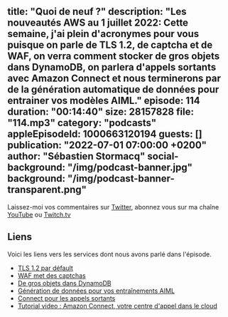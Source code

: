 title: "Quoi de neuf ?"
description: "Les nouveautés AWS au 1 juillet 2022: Cette semaine, j'ai plein d'acronymes pour vous puisque on parle de TLS 1.2, de captcha et de WAF, on verra comment stocker de gros objets dans DynamoDB, on parlera d'appels sortants avec Amazon Connect et nous terminerons par de la génération automatique de données pour entrainer vos modèles AIML."
episode: 114
duration: "00:14:40"
size: 28157828
file: "114.mp3"
category: "podcasts"
appleEpisodeId: 1000663120194
guests: []
publication: "2022-07-01 07:00:00 +0200"
author: "Sébastien Stormacq"
social-background: "/img/podcast-banner.jpg"
background: "/img/podcast-banner-transparent.png"
---

Laissez-moi vos commentaires sur [Twitter](https://twitter.com/sebsto), abonnez vous sur ma chaîne [YouTube](https://www.youtube.com/sebsto) ou [Twitch.tv](https://www.twitch.tv/sebAWS)

## Liens

Voici les liens vers les services dont nous avons parlé dans l'épisode.

- [TLS 1.2 par défault](https://aws.amazon.com/blogs/security/tls-1-2-required-for-aws-endpoints/)
- [WAF met des captchas](https://aws.amazon.com/about-aws/whats-new/2022/06/aws-waf-captcha-generally-available/)
- [De gros objets dans DynamoDB](https://aws.amazon.com/blogs/database/large-object-storage-strategies-for-amazon-dynamodb/)
- [Génération de données pour vos entraînements AIML](https://aws.amazon.com/blogs/aws/new-amazon-sagemaker-ground-truth-now-supports-synthetic-data-generation/)
- [Connect pour les appels sortants](https://aws.amazon.com/blogs/aws/new-high-volume-outbound-communication-with-amazon-connect-outbound-campaigns/)
- [Tutorial video : Amazon Connect, votre centre d'appel dans le cloud](https://www.youtube.com/watch?v=QOj5moc8nhM)